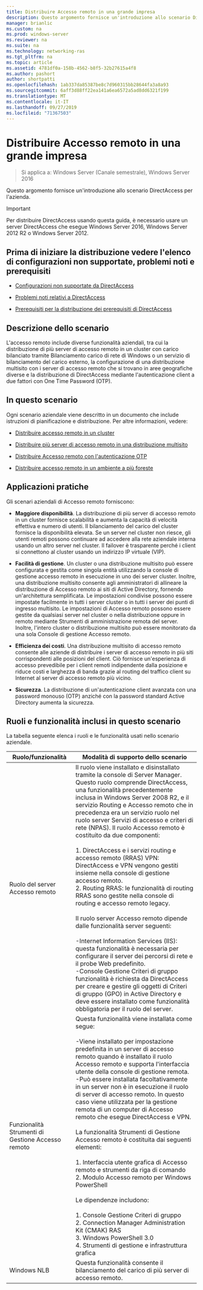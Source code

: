 ```yaml
---
title: Distribuire Accesso remoto in una grande impresa
description: Questo argomento fornisce un'introduzione allo scenario DirectAccess in Windows Server 2016 per le aziende.
manager: brianlic
ms.custom: na
ms.prod: windows-server
ms.reviewer: na
ms.suite: na
ms.technology: networking-ras
ms.tgt_pltfrm: na
ms.topic: article
ms.assetid: 4781df0a-158b-4562-b8f5-32b27615a4f8
ms.author: pashort
author: shortpatti
ms.openlocfilehash: 1ab337da85387be8c7d960315bb28644fa3a8a93
ms.sourcegitcommit: 6aff3d88ff22ea141a6ea6572a5ad8dd6321f199
ms.translationtype: MT
ms.contentlocale: it-IT
ms.lasthandoff: 09/27/2019
ms.locfileid: "71367503"
---
```

# <a name="deploy-remote-access-in-an-enterprise"></a>Distribuire Accesso remoto in una grande impresa

>Si applica a: Windows Server (Canale semestrale), Windows Server 2016

Questo argomento fornisce un'introduzione allo scenario DirectAccess per l'azienda.  
  
  
> [!IMPORTANT]  
> Per distribuire DirectAccess usando questa guida, è necessario usare un server DirectAccess che esegue Windows Server 2016, Windows Server 2012 R2 o Windows Server 2012.  
  
## <a name="before-you-begin-deploying-see-the-list-of-unsupported-configurations-known-issues-and-prerequisites"></a>Prima di iniziare la distribuzione vedere l'elenco di configurazioni non supportate, problemi noti e prerequisiti  
  
-   [Configurazioni non supportate da DirectAccess](https://technet.microsoft.com/windows-server-docs/networking/remote-access/directaccess/directaccess-unsupported-configurations)  
  
-   [Problemi noti relativi a DirectAccess](https://technet.microsoft.com/windows-server-docs/networking/remote-access/directaccess/directaccess-known-issues)  
  
-   [Prerequisiti per la distribuzione dei prerequisiti di DirectAccess](https://technet.microsoft.com/windows-server-docs/networking/remote-access/directaccess/prerequisites-for-deploying-directaccess)  
  
## <a name="BKMK_OVER"></a>Descrizione dello scenario  
L'accesso remoto include diverse funzionalità aziendali, tra cui la distribuzione di più server di accesso remoto in un cluster con carico bilanciato tramite Bilanciamento carico di rete di Windows o un servizio di bilanciamento del carico esterno, la configurazione di una distribuzione multisito con i server di accesso remoto che si trovano in aree geografiche diverse e la distribuzione di DirectAccess mediante l'autenticazione client a due fattori con One Time Password (OTP).  
  
## <a name="in-this-scenario"></a>In questo scenario  
Ogni scenario aziendale viene descritto in un documento che include istruzioni di pianificazione e distribuzione. Per altre informazioni, vedere:  
  
-   [Distribuire accesso remoto in un cluster](cluster/Deploy-Remote-Access-In-Cluster.md)  
  
-   [Distribuire più server di accesso remoto in una distribuzione multisito](multisite/Deploy-Multiple-Remote-Access-Servers-in-a-Multisite-Deployment.md)  
  
-   [Distribuire Accesso remoto con l'autenticazione OTP](otp/Deploy-RA-OTP.md)  
  
-   [Distribuire accesso remoto in un ambiente a più foreste](multi-forest/Deploy-Remote-Access-in-a-Multi-Forest-Environment.md)  
  
## <a name="BKMK_APP"></a>Applicazioni pratiche  
Gli scenari aziendali di Accesso remoto forniscono:  
  
-   **Maggiore disponibilità**. La distribuzione di più server di accesso remoto in un cluster fornisce scalabilità e aumenta la capacità di velocità effettiva e numero di utenti. Il bilanciamento del carico del cluster fornisce la disponibilità elevata. Se un server nel cluster non riesce, gli utenti remoti possono continuare ad accedere alla rete aziendale interna usando un altro server nel cluster. Il failover è trasparente perché i client si connettono al cluster usando un indirizzo IP virtuale (VIP).  
  
-   **Facilità di gestione**. Un cluster o una distribuzione multisito può essere configurata e gestita come singola entità utilizzando la console di gestione accesso remoto in esecuzione in uno dei server cluster. Inoltre, una distribuzione multisito consente agli amministratori di allineare la distribuzione di Accesso remoto ai siti di Active Directory, fornendo un'architettura semplificata. Le impostazioni condivise possono essere impostate facilmente in tutti i server cluster o in tutti i server dei punti di ingresso multisito. Le impostazioni di Accesso remoto possono essere gestite da qualsiasi server nel cluster o nella distribuzione oppure in remoto mediante Strumenti di amministrazione remota del server. Inoltre, l'intero cluster o distribuzione multisito può essere monitorato da una sola Console di gestione Accesso remoto.  
  
-   **Efficienza dei costi**. Una distribuzione multisito di accesso remoto consente alle aziende di distribuire i server di accesso remoto in più siti corrispondenti alle posizioni del client. Ciò fornisce un'esperienza di accesso prevedibile per i client remoti indipendente dalla posizione e riduce costi e larghezza di banda grazie al routing del traffico client su Internet al server di accesso remoto più vicino.  
  
-   **Sicurezza**. La distribuzione di un'autenticazione client avanzata con una password monouso (OTP) anziché con la password standard Active Directory aumenta la sicurezza.  
  
## <a name="BKMK_NEW"></a>Ruoli e funzionalità inclusi in questo scenario  
La tabella seguente elenca i ruoli e le funzionalità usati nello scenario aziendale.  
  
|Ruolo/funzionalità|Modalità di supporto dello scenario|  
|---------|-----------------|  
|Ruolo del server Accesso remoto|Il ruolo viene installato e disinstallato tramite la console di Server Manager. Questo ruolo comprende DirectAccess, una funzionalità precedentemente inclusa in Windows Server 2008 R2, e il servizio Routing e Accesso remoto che in precedenza era un servizio ruolo nel ruolo server Servizi di accesso e criteri di rete (NPAS). Il ruolo Accesso remoto è costituito da due componenti:<br /><br />1.  DirectAccess e i servizi routing e accesso remoto (RRAS) VPN: DirectAccess e VPN vengono gestiti insieme nella console di gestione accesso remoto.<br />2.  Routing RRAS: le funzionalità di routing RRAS sono gestite nella console di routing e accesso remoto legacy.<br /><br />Il ruolo server Accesso remoto dipende dalle funzionalità server seguenti:<br /><br />-Internet Information Services (IIS): questa funzionalità è necessaria per configurare il server dei percorsi di rete e il probe Web predefinito.<br />-Console Gestione Criteri di gruppo funzionalità è richiesta da DirectAccess per creare e gestire gli oggetti di Criteri di gruppo (GPO) in Active Directory e deve essere installato come funzionalità obbligatoria per il ruolo del server.|  
|Funzionalità Strumenti di Gestione Accesso remoto|Questa funzionalità viene installata come segue:<br /><br />-Viene installato per impostazione predefinita in un server di accesso remoto quando è installato il ruolo Accesso remoto e supporta l'interfaccia utente della console di gestione remota.<br />-Può essere installata facoltativamente in un server non è in esecuzione il ruolo di server di accesso remoto. In questo caso viene utilizzata per la gestione remota di un computer di Accesso remoto che esegue DirectAccess e VPN.<br /><br />La funzionalità Strumenti di Gestione Accesso remoto è costituita dai seguenti elementi:<br /><br />1.  Interfaccia utente grafica di Accesso remoto e strumenti da riga di comando<br />2.  Modulo Accesso remoto per Windows PowerShell<br /><br />Le dipendenze includono:<br /><br />1.  Console Gestione Criteri di gruppo<br />2.  Connection Manager Administration Kit (CMAK) RAS<br />3.  Windows PowerShell 3.0<br />4.  Strumenti di gestione e infrastruttura grafica|  
|Windows NLB|Questa funzionalità consente il bilanciamento del carico di più server di accesso remoto.|  
  

  


